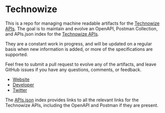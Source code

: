 # TechnowizeThis is a repo for managing machine readable artifacts for the [Technowize APIs](https://www.technowize.com). The goal is to maintain and evolve an OpenAPI, Postman Collection, and APIs.json index for the [Technowize APIs](https://www.technowize.com).They are a constant work in progress, and will be updated on a regular basis when new information is added, or more of the specifications are supported.Feel free to submit a pull request to evolve any of the artifacts, and leave GitHub issues if you have any questions, comments, or feedback.- [Website](https://www.technowize.com)- [Developer](https://www.technowize.com)- [Twitter](https://twitter.com/technowize)The [APIs.json](https://github.com/api-evangelist/technowize/blob/master/apis.json) index provides links to all the relevant links for the Technowize APIs, including the OpenAPI and Postman if they are present.